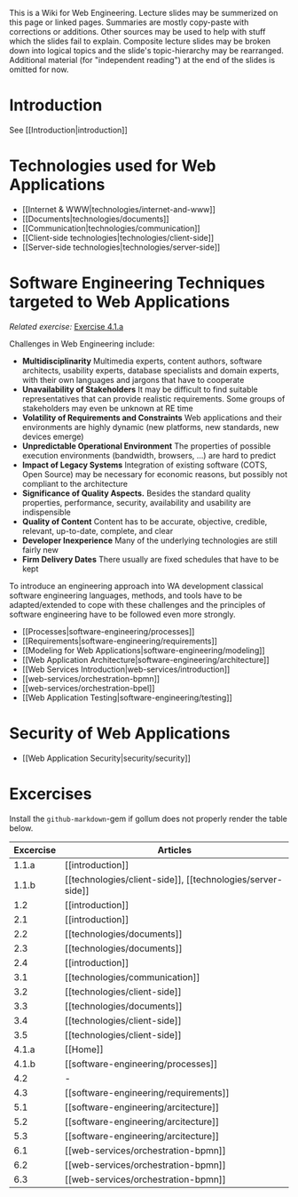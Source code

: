 This is a Wiki for Web Engineering. Lecture slides may be summerized on this page or linked pages. Summaries are mostly copy-paste with corrections or additions. Other sources may be used to help with stuff which the slides fail to explain. Composite lecture slides may be broken down into logical topics and the slide's topic-hierarchy may be rearranged. Additional material (for "independent reading") at the end of the slides is omitted for now.

# Introduction
See [[Introduction|introduction]]


# Technologies used for Web Applications

* [[Internet & WWW|technologies/internet-and-www]]
* [[Documents|technologies/documents]]
* [[Communication|technologies/communication]]
* [[Client-side technologies|technologies/client-side]]
* [[Server-side technologies|technologies/server-side]]


# Software Engineering Techniques targeted to Web Applications
*Related exercise:* [Exercise 4.1.a](https://svn.uni-koblenz.de/ist/webeng-wise1516/trunk/Exercise/Exercise4-Deadline16Dec2015/Exercise4.pdf)

Challenges in Web Engineering include:

* **Multidisciplinarity** Multimedia experts, content authors, software architects, usability experts, database specialists and domain experts, with their own languages and jargons that have to cooperate
* **Unavailability of Stakeholders** It may be difficult to find suitable representatives that can provide realistic requirements. Some groups of stakeholders may even be unknown at RE time
* **Volatility of Requirements and Constraints** Web applications and their environments are highly dynamic (new platforms, new standards, new devices emerge)
* **Unpredictable Operational Environment** The properties of possible execution environments (bandwidth, browsers, ...) are hard to predict
* **Impact of Legacy Systems** Integration of existing software (COTS, Open Source) may be necessary for economic reasons, but possibly not compliant to the architecture
* **Significance of Quality Aspects.** Besides the standard quality properties, performance, security, availability and usability are indispensible
* **Quality of Content** Content has to be accurate, objective, credible, relevant, up-to-date, complete, and clear
* **Developer Inexperience** Many of the underlying technologies are still fairly new
* **Firm Delivery Dates** There usually are fixed schedules that have to be kept

To introduce an engineering approach into WA development classical software engineering languages, methods, and tools have to be adapted/extended to cope with these challenges and  the principles of software engineering have to be followed even more strongly.

* [[Processes|software-engineering/processes]]
* [[Requirements|software-engineering/requirements]]
* [[Modeling for Web Applications|software-engineering/modeling]]
* [[Web Application Architecture|software-engineering/architecture]]
* [[Web Services Introduction|web-services/introduction]]
* [[web-services/orchestration-bpmn]]
* [[web-services/orchestration-bpel]]
* [[Web Application Testing|software-engineering/testing]]


# Security of Web Applications
* [[Web Application Security|security/security]]


# Excercises
Install the `github-markdown`-gem if gollum does not properly render the table below.

| Excercise | Articles                              |
| --------- | ------------------------------------- |
| 1.1.a     | [[introduction]]                      |
| 1.1.b     | [[technologies/client-side]], [[technologies/server-side]] |
| 1.2       | [[introduction]]                      |
| 2.1       | [[introduction]]                      |
| 2.2       | [[technologies/documents]]            |
| 2.3       | [[technologies/documents]]            |
| 2.4       | [[introduction]]                      |
| 3.1       | [[technologies/communication]]        |
| 3.2       | [[technologies/client-side]]          |
| 3.3       | [[technologies/documents]]            |
| 3.4       | [[technologies/client-side]]          |
| 3.5       | [[technologies/client-side]]          |
| 4.1.a     | [[Home]]                              |
| 4.1.b     | [[software-engineering/processes]]    |
| 4.2       | -                                     |
| 4.3       | [[software-engineering/requirements]] |
| 5.1       | [[software-engineering/arcitecture]]  |
| 5.2       | [[software-engineering/arcitecture]]  |
| 5.3       | [[software-engineering/arcitecture]]  |
| 6.1       | [[web-services/orchestration-bpmn]]   |
| 6.2       | [[web-services/orchestration-bpmn]]   |
| 6.3       | [[web-services/orchestration-bpmn]]   |
